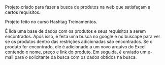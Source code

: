 Projeto criado para fazer a busca de produtos na web que satisfaçam a certos requisitos.

Projeto feito no curso Hashtag Treinamentos.

É lida uma base de dados com os produtos e seus requisitos a serem encontrados. Após isso, é feita uma busca no google e no buscapé para ver se os produtos dentro das restrições adicionadas são encontrados.
Se o produto for encontrado, ele é adicionado a um novo arquivo do Excel contendo o nome, preço e link do produto. 
Em seguida, é enviado um e-mail para o solicitante da busca com os dados obtidos na busca. 

